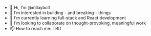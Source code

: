 - 👋 Hi, I’m @mllaybolt
- 👀 I’m interested in building - and breaking - things
- 🌱 I’m currently learning full-stack and React development
- 💞️ I’m looking to collaborate on thought-provoking, meaningful work
- 📫 How to reach me: TBD
